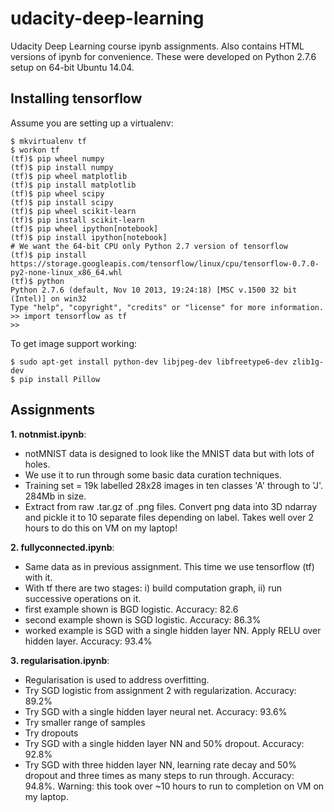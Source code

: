# udacity-deep-learning
Udacity Deep Learning course ipynb assignments.
Also contains HTML versions of ipynb for convenience.
These were developed on Python 2.7.6 setup on 64-bit Ubuntu 14.04.

## Installing tensorflow
Assume you are setting up a virtualenv:
```
$ mkvirtualenv tf
$ workon tf
(tf)$ pip wheel numpy
(tf)$ pip install numpy
(tf)$ pip wheel matplotlib
(tf)$ pip install matplotlib
(tf)$ pip wheel scipy
(tf)$ pip install scipy
(tf)$ pip wheel scikit-learn
(tf)$ pip install scikit-learn
(tf)$ pip wheel ipython[notebook]
(tf)$ pip install ipython[notebook]
# We want the 64-bit CPU only Python 2.7 version of tensorflow
(tf)$ pip install https://storage.googleapis.com/tensorflow/linux/cpu/tensorflow-0.7.0-py2-none-linux_x86_64.whl
(tf)$ python
Python 2.7.6 (default, Nov 10 2013, 19:24:18) [MSC v.1500 32 bit (Intel)] on win32
Type "help", "copyright", "credits" or "license" for more information.
>> import tensorflow as tf
>> 
```
To get image support working:
```
$ sudo apt-get install python-dev libjpeg-dev libfreetype6-dev zlib1g-dev
$ pip install Pillow
```

## Assignments
**1. notnmist.ipynb**:
 - notMNIST data is designed to look like the MNIST data but with lots of holes.
 - We use it to run through some basic data curation techniques.
 - Training set = 19k labelled 28x28 images in ten classes 'A' through to 'J'.  284Mb in size.
 - Extract from raw .tar.gz of .png files.  Convert png data into 3D ndarray and pickle it to 10 separate files depending on label. Takes well over 2 hours to do this on VM on my laptop!
 
**2. fullyconnected.ipynb**:
 - Same data as in previous assignment.  This time we use tensorflow (tf) with it.
 - With tf there are two stages: i) build computation graph, ii) run successive operations on it.
 - first example shown is BGD logistic.  Accuracy: 82.6
 - second example shown is SGD logistic.  Accuracy: 86.3%
 - worked example is SGD with a single hidden layer NN.  Apply RELU over hidden layer. Accuracy: 93.4%

**3. regularisation.ipynb**:
 - Regularisation is used to address overfitting. 
 - Try SGD logistic from assignment 2 with regularization.  Accuracy: 89.2%
 - Try SGD with a single hidden layer neural net. Accuracy: 93.6%
 - Try smaller range of samples
 - Try dropouts
 - Try SGD with a single hidden layer NN and 50% dropout.  Accuracy: 92.8%
 - Try SGD with three hidden layer NN, learning rate decay and 50% dropout and three times as many steps to run through. Accuracy: 94.8%.  Warning: this took over ~10 hours to run to completion on VM on my laptop.
